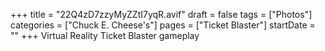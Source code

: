 +++
title = "22Q4zD7zzyMyZZtI7yqR.avif"
draft = false
tags = ["Photos"]
categories = ["Chuck E. Cheese's"]
pages = ["Ticket Blaster"]
startDate = ""
+++
Virtual Reality Ticket Blaster gameplay
